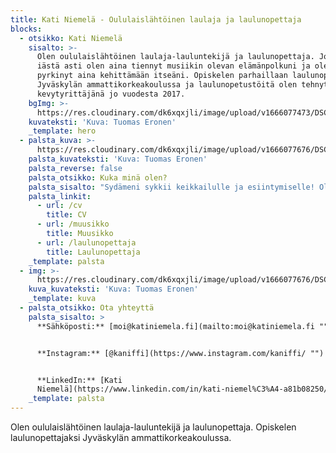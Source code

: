 ```yaml
---
title: Kati Niemelä - Oululaislähtöinen laulaja ja laulunopettaja
blocks:
  - otsikko: Kati Niemelä
    sisalto: >-
      Olen oululaislähtöinen laulaja-lauluntekijä ja laulunopettaja. Jo nuoresta
      iästä asti olen aina tiennyt musiikin olevan elämänpolkuni ja olen
      pyrkinyt aina kehittämään itseäni. Opiskelen parhaillaan laulunopettajaksi
      Jyväskylän ammattikorkeakoulussa ja laulunopetustöitä olen tehnyt
      kevytyrittäjänä jo vuodesta 2017. 
    bgImg: >-
      https://res.cloudinary.com/dk6xqxjli/image/upload/v1666077473/DSC04273_e9clud.jpg
    kuvateksti: 'Kuva: Tuomas Eronen'
    _template: hero
  - palsta_kuva: >-
      https://res.cloudinary.com/dk6xqxjli/image/upload/v1666077676/DSC04431_y6eclf.jpg
    palsta_kuvateksti: 'Kuva: Tuomas Eronen'
    palsta_reverse: false
    palsta_otsikko: Kuka minä olen?
    palsta_sisalto: "Sydämeni sykkii keikkailulle ja esiintymiselle! Olen aina rakastanut laulamista ja esiintymistä ja olen iloksi ja onnekseni päässyt erilaisiin projekteihin mukaan. Lukioaikoina bändimme, jossa olin vokalistina, soitti raskaampaa musiikkia ja samaan aikaan olin työstämässä koulumme Löpöti -musikaalia.&#x20;\n\nLukion jälkeen lähdin Helsinkiin opintojen perässä ja päädyin soittamaan ja laulamaan omaa musiikkia tekevään suomirockyhtye Ronimukseen sekä cover-yhtye SweetHardiin. Vuonna 2021 lähdin Helsingistä Jyväskylään opiskelemaan laulunopettajaksi ja tällä hetkellä päiväni ovat täynnä opintoja, omia lauluoppilaita sekä ihan tavallista arkea.\_\n"
    palsta_linkit:
      - url: /cv
        title: CV
      - url: /muusikko
        title: Muusikko
      - url: /laulunopettaja
        title: Laulunopettaja
    _template: palsta
  - img: >-
      https://res.cloudinary.com/dk6xqxjli/image/upload/v1666077676/DSC04458_dwgrzz.jpg
    kuva_kuvateksti: 'Kuva: Tuomas Eronen'
    _template: kuva
  - palsta_otsikko: Ota yhteyttä
    palsta_sisalto: >
      **Sähköposti:** [moi@katiniemela.fi](mailto:moi@katiniemela.fi "")


      **Instagram:** [@kaniffi](https://www.instagram.com/kaniffi/ "")


      **LinkedIn:** [Kati
      Niemelä](https://www.linkedin.com/in/kati-niemel%C3%A4-a81b08250/ "")
    _template: palsta
---
```


Olen oululaislähtöinen laulaja-lauluntekijä ja laulunopettaja. Opiskelen laulunopettajaksi Jyväskylän ammattikorkeakoulussa.
